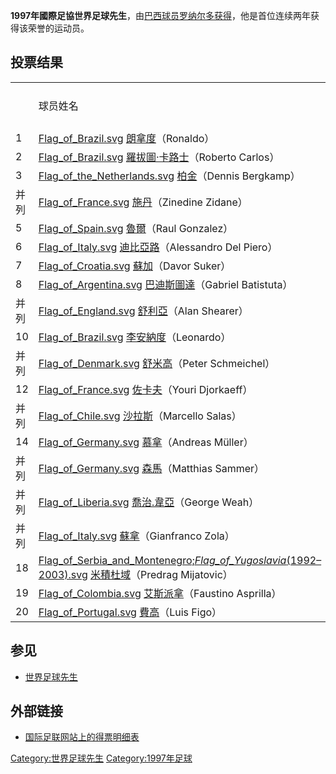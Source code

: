 **1997年國際足協世界足球先生**，由[巴西球员](../Page/巴西.md "wikilink")[罗纳尔多获得](../Page/罗纳尔多.md "wikilink")，他是首位连续两年获得该荣誉的运动员。

## 投票结果

|    |                                                                                                                                                                                                                                                                                                                   |     |     |     |     |
| -- | ----------------------------------------------------------------------------------------------------------------------------------------------------------------------------------------------------------------------------------------------------------------------------------------------------------------- | --- | --- | --- | --- |
|    | 球员姓名                                                                                                                                                                                                                                                                                                              | 5分票 | 3分票 | 1分票 | 总分  |
| 1  | [Flag_of_Brazil.svg](https://zh.wikipedia.org/wiki/File:Flag_of_Brazil.svg "fig:Flag_of_Brazil.svg") [朗拿度](../Page/朗拿度.md "wikilink")（Ronaldo）                                                                                                                                                                  | 86  | 16  | 2   | 480 |
| 2  | [Flag_of_Brazil.svg](https://zh.wikipedia.org/wiki/File:Flag_of_Brazil.svg "fig:Flag_of_Brazil.svg") [羅拔圖·卡路士](../Page/羅拔圖·卡路士.md "wikilink")（Roberto Carlos）                                                                                                                                                   | 5   | 11  | 7   | 65  |
| 3  | [Flag_of_the_Netherlands.svg](https://zh.wikipedia.org/wiki/File:Flag_of_the_Netherlands.svg "fig:Flag_of_the_Netherlands.svg") [柏金](../Page/柏金.md "wikilink")（Dennis Bergkamp）                                                                                                                                | 7   | 7   | 6   | 62  |
| 并列 | [Flag_of_France.svg](https://zh.wikipedia.org/wiki/File:Flag_of_France.svg "fig:Flag_of_France.svg") [施丹](../Page/施丹.md "wikilink")（Zinedine Zidane）                                                                                                                                                            | 2   | 16  | 4   | 62  |
| 5  | [Flag_of_Spain.svg](https://zh.wikipedia.org/wiki/File:Flag_of_Spain.svg "fig:Flag_of_Spain.svg") [魯爾](../Page/魯爾.md "wikilink")（Raul Gonzalez）                                                                                                                                                                 | 2   | 9   | 14  | 51  |
| 6  | [Flag_of_Italy.svg](https://zh.wikipedia.org/wiki/File:Flag_of_Italy.svg "fig:Flag_of_Italy.svg") [迪比亞路](../Page/迪比亞路.md "wikilink")（Alessandro Del Piero）                                                                                                                                                      | 2   | 4   | 5   | 27  |
| 7  | [Flag_of_Croatia.svg](https://zh.wikipedia.org/wiki/File:Flag_of_Croatia.svg "fig:Flag_of_Croatia.svg") [蘇加](../Page/蘇加.md "wikilink")（Davor Suker）                                                                                                                                                             | 1   | 4   | 3   | 20  |
| 8  | [Flag_of_Argentina.svg](https://zh.wikipedia.org/wiki/File:Flag_of_Argentina.svg "fig:Flag_of_Argentina.svg") [巴迪斯圖達](../Page/巴迪斯圖達.md "wikilink")（Gabriel Batistuta）                                                                                                                                           | 1   | 3   | 2   | 16  |
| 并列 | [Flag_of_England.svg](https://zh.wikipedia.org/wiki/File:Flag_of_England.svg "fig:Flag_of_England.svg") [舒利亞](../Page/舒利亞.md "wikilink")（Alan Shearer）                                                                                                                                                          | 0   | 5   | 1   | 16  |
| 10 | [Flag_of_Brazil.svg](https://zh.wikipedia.org/wiki/File:Flag_of_Brazil.svg "fig:Flag_of_Brazil.svg") [李安納度](../Page/李安納度.md "wikilink")（Leonardo）                                                                                                                                                               | 2   | 1   | 1   | 14  |
| 并列 | [Flag_of_Denmark.svg](https://zh.wikipedia.org/wiki/File:Flag_of_Denmark.svg "fig:Flag_of_Denmark.svg") [舒米高](../Page/舒米高.md "wikilink")（Peter Schmeichel）                                                                                                                                                      | 1   | 2   | 3   | 14  |
| 12 | [Flag_of_France.svg](https://zh.wikipedia.org/wiki/File:Flag_of_France.svg "fig:Flag_of_France.svg") [佐卡夫](../Page/佐卡夫.md "wikilink")（Youri Djorkaeff）                                                                                                                                                          | 0   | 3   | 3   | 12  |
| 并列 | [Flag_of_Chile.svg](https://zh.wikipedia.org/wiki/File:Flag_of_Chile.svg "fig:Flag_of_Chile.svg") [沙拉斯](../Page/沙拉斯.md "wikilink")（Marcello Salas）                                                                                                                                                              | 1   | 2   | 1   | 12  |
| 14 | [Flag_of_Germany.svg](https://zh.wikipedia.org/wiki/File:Flag_of_Germany.svg "fig:Flag_of_Germany.svg") [慕拿](../Page/慕拿.md "wikilink")（Andreas Müller）                                                                                                                                                          | 0   | 3   | 2   | 11  |
| 并列 | [Flag_of_Germany.svg](https://zh.wikipedia.org/wiki/File:Flag_of_Germany.svg "fig:Flag_of_Germany.svg") [森馬](../Page/森馬.md "wikilink")（Matthias Sammer）                                                                                                                                                         | 1   | 1   | 3   | 11  |
| 并列 | [Flag_of_Liberia.svg](https://zh.wikipedia.org/wiki/File:Flag_of_Liberia.svg "fig:Flag_of_Liberia.svg") [喬治.韋亞](../Page/喬治.韋亞.md "wikilink")（George Weah）                                                                                                                                                       | 0   | 2   | 5   | 11  |
| 并列 | [Flag_of_Italy.svg](https://zh.wikipedia.org/wiki/File:Flag_of_Italy.svg "fig:Flag_of_Italy.svg") [蘇拿](../Page/蘇拿.md "wikilink")（Gianfranco Zola）                                                                                                                                                               | 1   | 1   | 3   | 11  |
| 18 | [Flag_of_Serbia_and_Montenegro;_Flag_of_Yugoslavia_(1992–2003).svg](https://zh.wikipedia.org/wiki/File:Flag_of_Serbia_and_Montenegro;_Flag_of_Yugoslavia_\(1992–2003\).svg "fig:Flag_of_Serbia_and_Montenegro;_Flag_of_Yugoslavia_(1992–2003).svg") [米積杜域](../Page/米積杜域.md "wikilink")（Predrag Mijatovic） | 2   | 0   | 0   | 10  |
| 19 | [Flag_of_Colombia.svg](https://zh.wikipedia.org/wiki/File:Flag_of_Colombia.svg "fig:Flag_of_Colombia.svg") [艾斯派拿](../Page/艾斯派拿.md "wikilink")（Faustino Asprilla）                                                                                                                                                | 1   | 1   | 1   | 9   |
| 20 | [Flag_of_Portugal.svg](https://zh.wikipedia.org/wiki/File:Flag_of_Portugal.svg "fig:Flag_of_Portugal.svg") [費高](../Page/費高.md "wikilink")（Luis Figo）                                                                                                                                                            | 0   | 2   | 2   | 8   |

## 参见

  - [世界足球先生](../Page/世界足球先生.md "wikilink")

## 外部链接

  - [国际足联网站上的得票明细表](https://web.archive.org/web/20070516015803/http://www.fifa.com/en/mens/awards/index/0%2C2419%2C9536%2C00.html?articleid=9536)

[Category:世界足球先生](https://zh.wikipedia.org/wiki/Category:世界足球先生 "wikilink")
[Category:1997年足球](https://zh.wikipedia.org/wiki/Category:1997年足球 "wikilink")